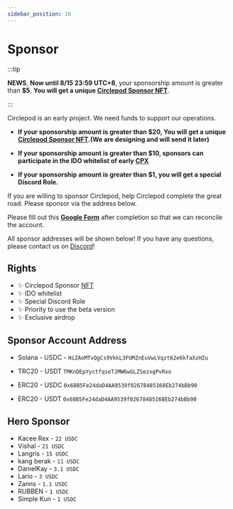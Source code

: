 ```yaml
---
sidebar_position: 16
---
```


# Sponsor

:::tip

**NEWS**, **Now until 8/15 23:59 UTC+8**, your sponsorship amount is greater than **$5**, **You will get a unique [Circlepod Sponsor NFT](/docs/nfts/#circlepod-Sponser-nft)**.

:::

Circlepod is an early project. We need funds to support our operations.

* **If your sponsorship amount is greater than $20, You will get a unique [Circlepod Sponsor NFT](/docs/nfts/#circlepod-Sponser-nft).(We are designing and will send it later)**

* **If your sponsorship amount is greater than $10, sponsors can participate in the IDO whitelist of early [CPX](/docs/tokenomics/intro)**

* **If your sponsorship amount is greater than $1, you will get a special Discord Role.**

If you are willing to sponsor Circlepod, help Circlepod complete the great road. Please sponsor via the address below.

Please fill out this **[Google Form](https://forms.gle/pxX7RZppnipRCBEV7)** after completion so that we can reconcile the account.

All sponsor addresses will be shown below!
If you have any questions, please contact us on [Discord](https://discord.gg/WRbxfTKpJq)!

## Rights

* ✨ Circlepod Sponsor [NFT](/docs/nfts)
* ✨ IDO whitelist
* ✨ Special Discord Role
* ✨ Priority to use the beta version
* ✨ Exclusive airdrop

## Sponsor Account Address

* Solana - USDC - `HiZAoMTvQgCs9VkkL3FUMZnEuVwLVqzt62e6kfaXzHZu`

* TRC20 - USDT `TMKnDEpYyctfqseTJMW6wGLZSezxgPvRxo`

* ERC20 - USDC `0x68B5Fe24daD4AA9539f02678485168Eb274bBb90`

* ERC20 - USDT `0x68B5Fe24daD4AA9539f02678485168Eb274bBb90`

## Hero Sponsor

* Kacee Rex - `22 USDC`
* Vishal - `21 USDC`
* Langris - `15 USDC`
* kang berak - `11 USDC`
* DanielKay - `3.1 USDC`
* Lario - `3 USDC`
* Zanns - `1.1 USDC`
* RUBBEN - `1 USDC`
* Simple Kun - `1 USDC`
